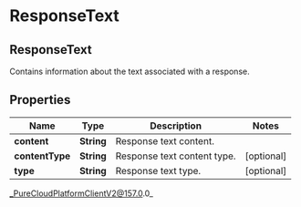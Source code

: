 # ResponseText

## ResponseText
Contains information about the text associated with a response.

## Properties

|Name | Type | Description | Notes|
|------------ | ------------- | ------------- | -------------|
| **content** | **String** | Response text content. | |
| **contentType** | **String** | Response text content type. | [optional] |
| **type** | **String** | Response text type. | [optional] |



_PureCloudPlatformClientV2@157.0.0_
